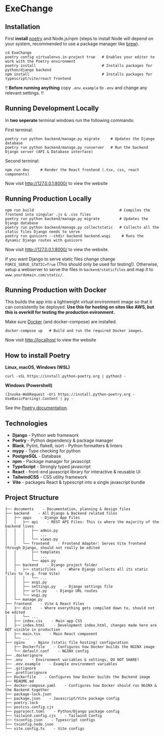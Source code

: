 # ExeChange

## Installation

First **install** [poetry](#how-to-install-poetry) and Node.js/npm (steps to install Node will depend on your system, recommended to use a package manager like [brew](https://formulae.brew.sh/formula/node)).

```shell
cd ExeChange
poetry config virtualenvs.in-project true   # Enables your editor to work with the Poetry environment
poetry install                              # Installs packages for python/django backend
npm install                                 # Installs packages for typescript/vite/react frontend
```

:bangbang: **Before running anything** copy `.env.example` to `.env` and change any relevant settings. :bangbang:

## Running Development Locally

In **two seperate** terminal windows run the following commands:

First terminal:

```shell
poetry run python backend/manage.py migrate     # Updates the Django database
poetry run python backend/manage.py runserver   # Run the backend Django server (API & Database interface)
```

Second terminal:

```shell
npm run dev     # Render the React frontend (.tsx, css, react components)
```

Now visit <http://127.0.0.1:8000/> to view the website

## Running Production Locally

```shell
npm run build                                       # Compiles the frontend into singular .js & .css files
poetry run python backend/manage.py migrate         # Updates the Django database
poetry run python backend/manage.py collectstatic   # Collects all the static files Django needs to serve
poetry run gunicorn --chdir backend backend.wsgi     # Runs the dynamic Django routes with gunicorn
```

Now visit <http://127.0.0.1:8000/> to view the website.

If you want Django to serve static files change change `FORCE_SERVE_STATIC=True` (This should only be used for testing!). Otherwise, setup a webserver to serve the files in `backend/staticfiles` and map it to `www.yourdomain.com/static/`.

## Running Production with Docker

This builds the app into a lightweight virtual environment image so that it can consistently be deployed. **Use this for hosting on sites like AWS, but this is overkill for testing the production evironment.**

Make sure [Docker](https://docs.docker.com/get-docker/) (and docker-compose) are installed.

```shell
docker-compose up   # Build and run the required Docker images.
```

Now visit <http://localhost> to view the website

## How to install Poetry

**Linux, macOS, Windows (WSL)**

```shell
curl -sSL https://install.python-poetry.org | python3 -
```

**Windows (Powershell)**

```shell
(Invoke-WebRequest -Uri https://install.python-poetry.org -UseBasicParsing).Content | py -
```

See the [Poetry documentation](https://python-poetry.org/docs/).

## Technologies

- **Django** - Python web framework
- **Poetry** - Python dependency & package manager
- **Black**, Pylint, flake8, isort - Python formatters & linters
- **mypy** - Type checking for python
- **PostgreSQL** - Database
- **npm** - Package manager for javascript
- **TypeScript** - Strongly typed javascript
- **React** - front-end javascript library for interactive & reusable UI
- **TailwindCSS** - CSS utility framework
- **Vite** - packages React & typescript into a single javascript bundle

## Project Structure

```
├── documents    - Documentation, planning & design files
├── backend    - All Django & Backend related files
│   ├── apps    - Django App Files
│   │   ├── api    - REST API Files: This is where the majority of the backend lives
│   │   │   ├── admin.py
│   │   │   │   ...
│   │   │   └── views.py
│   │   └── frontend    - Frontend Adapter: Serves Vite frontend through Django, should not really be edited
│   │       ├── templates
│   │       │   ...
│   │       └── apps.py
│   ├── backend    - Django project folder
│   │   ├── staticfiles    - Where Django collects all its static files to (e.g. from Vite)
│   │   │   └── ...
│   │   ├── asgi.py
│   │   ├── settings.py    - Django settings file
│   │   ├── urls.py    - Django URL routes
│   │   └── wsgi.py
│   └── manage.py
├── frontend    - Vite & React Files
│   ├── dist    - Where everything gets compiled down to, should not be edited
│   │   └── ...
│   ├── index.css    - Main app CSS
│   ├── index.html    - Development index.html, changes made here are NOT visible in production
│   ├── main.tsx    - Main React component
│   └── ...
├── nginx    - Nginx (static file hosting) configuration
│   ├── Dockerfile    - Configures how Docker builds the NGINX image
│   └── default.conf    - NGINX config
├── .dockerignore
├── .env    - Environment variables & settings, DO NOT SHARE!
├── .env.example    - Example environment variables
├── .gitignore
├── .prettierignore
├── Dockerfile    - Configures how Docker builds the Backend image
├── README.md
├── docker-compose.yaml    - Configures how Docker should run NGINX & the Backend together
├── package-lock.json
├── package.json    - Javascript/Vite package config
├── poetry.lock
├── postcss.config.cjs
├── pyproject.toml    - Python/Django package config
├── tailwind.config.cjs    - Tailwind Config
├── tsconfig.json    - Typescript configs
├── tsconfig.node.json
└── vite.config.ts    - Vite configs
```
